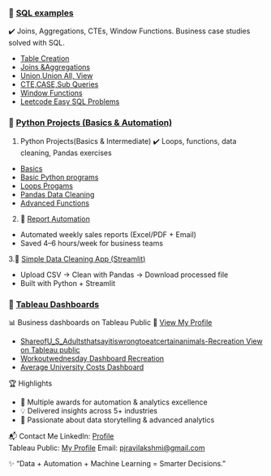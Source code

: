### 🔹 [SQL examples](https://github.com/pooja2434/SQL-Projects)

✔️ Joins, Aggregations, CTEs, Window Functions. Business case studies solved with SQL.

 * [Table Creation](https://github.com/pooja2434/SQL-Projects/blob/main/Table%20Creation.sql)
 * [Joins &Aggregations](https://github.com/pooja2434/SQL-Projects/blob/main/Joins.%20%26%20Aggregation.sql)
 * [Union,Union All, View](https://github.com/pooja2434/SQL-Projects/blob/main/Union%20%2C%20Union%20ALL%2C%20View.sql)
 * [CTE,CASE,Sub Queries](https://github.com/pooja2434/SQL-Projects/blob/main/CTE%2C%20Case%20%26%20Subqueries.sql)
 * [Window Functions](https://github.com/pooja2434/SQL-Projects/blob/main/Windowfunctions.sql)
 * [Leetcode Easy SQL Problems](https://github.com/pooja2434/SQL-Projects/blob/main/Leet%20Code%20Q%26A%20Easy.sql)
  
### 🔹 [Python Projects (Basics & Automation)](https://github.com/pooja2434/Python-Projects)

1. Python Projects(Basics & Intermediate)
✔️ Loops, functions, data cleaning, Pandas exercises
* [Basics](https://github.com/pooja2434/Python-Projects/blob/main/Basics.ipynb)
* [Basic Python programs](https://github.com/pooja2434/Python-Projects/blob/main/Basic%20Python%20programs.ipynb)
* [Loops Progams](https://github.com/pooja2434/Python-Projects/blob/main/Loops%20Progams.ipynb)
* [Pandas Data Cleaning](https://github.com/pooja2434/Python-Projects/blob/main/Pandas%20Data%20Cleaning.ipynb)
* [Advanced Functions](https://github.com/pooja2434/Python-Projects/blob/main/Advanced%20Functions.ipynb)

2. 🐍 [Report Automation](https://github.com/pooja2434/Report-Automation-Python-Project)
* Automated weekly sales reports (Excel/PDF + Email)
* Saved 4–6 hours/week for business teams

3.🧹 [Simple Data Cleaning App (Streamlit)](https://github.com/pooja2434/simple-data-cleaning-app)
* Upload CSV → Clean with Pandas → Download processed file
* Built with Python + Streamlit


### 🔹 [Tableau Dashboards](https://github.com/pooja2434/Tableau-Dashboards)

📊 Business dashboards on Tableau Public 
🔗 [View My Profile]((https://public.tableau.com/app/profile/pooja2481/vizzes))
* [ShareofU_S_Adultsthatsayitiswrongtoeatcertainanimals-Recreation View on Tableau public](https://public.tableau.com/app/profile/pooja2481/viz/ShareofU_S_Adultsthatsayitiswrongtoeatcertainanimals-Recreation/Dashboard1)
*  [Workoutwednesday Dashboard Recreation](https://public.tableau.com/app/profile/pooja2481/viz/Workoutwednesday2018week4-Recreation/Dashboard1)
*  [Average University Costs Dashboard](https://public.tableau.com/app/profile/pooja2481/viz/AverageUniversityCosts-Conceptsappliedgrey/Dashboard2)

🏆 Highlights
* 🥇 Multiple awards for automation & analytics excellence
* 💡 Delivered insights across 5+ industries
* 📢 Passionate about data storytelling & advanced analytics

📬 Contact Me
LinkedIn: [Profile](https://www.linkedin.com/in/pooja-ravi-11a449204/)  
Tableau Public: [My Profile](https://public.tableau.com/app/profile/pooja2481/vizzes)
Email: pjravilakshmi@gmail.com

✨ “Data + Automation + Machine Learning = Smarter Decisions.”
